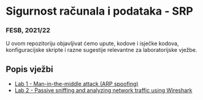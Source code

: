 # Sigurnost računala i podataka - SRP

### FESB, 2021/22

U ovom repozitoriju objavljivat ćemo upute, kodove i isječke kodova, konfiguracijske skripte i razne sugestije relevantne za laboratorijske vježbe.

## Popis vježbi

- [Lab 1 - Man-in-the-middle attack (ARP spoofing)](/instructions/lab-1.md)
- [Lab 2 - Passive sniffing and analyzing network traffic using Wireshark](/instructions/lab-2.md)
